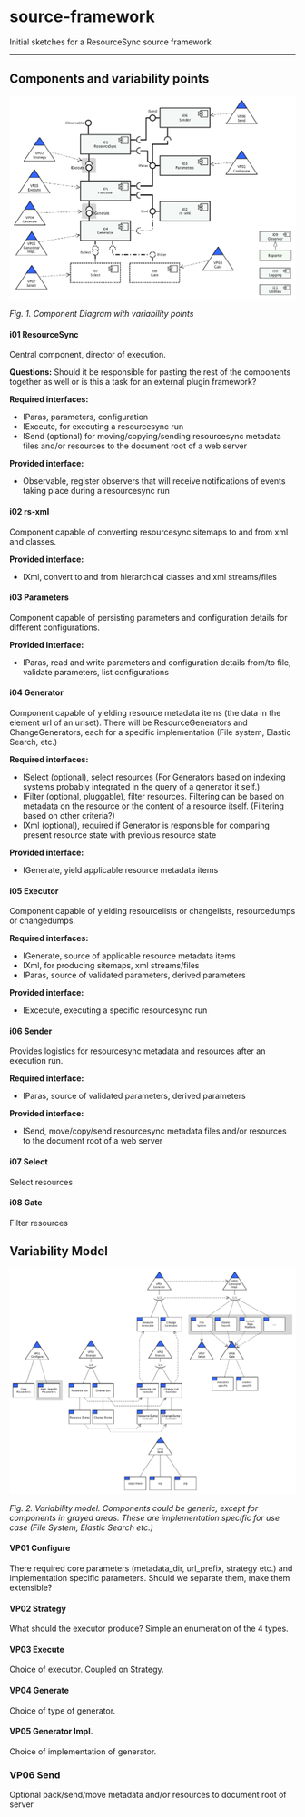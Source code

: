 # source-framework
Initial sketches for a ResourceSync source framework

---

## Components and variability points

![components](img/comp_01.png)

_Fig. 1. Component Diagram with variability points_

#### i01 ResourceSync

Central component, director of execution. 

__Questions:__ Should it be responsible for pasting the rest of the components
together as well or is this a task for an external plugin framework?

__Required interfaces:__
* IParas, parameters, configuration
* IExceute, for executing a resourcesync run
* ISend (optional) for moving/copying/sending resourcesync metadata files and/or resources to the
document root of a web server

__Provided interface:__
* Observable, register observers that will receive notifications of events taking place during 
a resourcesync run

#### i02 rs-xml

Component capable of converting resourcesync sitemaps to and from xml and classes.

__Provided interface:__
* IXml, convert to and from hierarchical classes and xml streams/files

#### i03 Parameters

Component capable of persisting parameters and configuration details for different configurations.

__Provided interface:__
* IParas, read and write parameters and configuration details from/to file, validate parameters, 
list configurations

#### i04 Generator

Component capable of yielding resource metadata items (the data in the element url of an urlset).
There will be ResourceGenerators and ChangeGenerators, each for a specific implementation
 (File system, Elastic Search, etc.) 
 
__Required interfaces:__
* ISelect (optional), select resources (For Generators based on indexing systems 
probably integrated in the query of a generator it self.)
* IFilter (optional, pluggable), filter resources. Filtering can be based on metadata on the resource or the
content of a resource itself. (Filtering based on other criteria?)
* IXml (optional), required if Generator is responsible for comparing present resource state with
previous resource state

__Provided interface:__
* IGenerate, yield applicable resource metadata items

#### i05 Executor
Component capable of yielding resourcelists or changelists, resourcedumps or changedumps.

__Required interfaces:__
* IGenerate, source of applicable resource metadata items
* IXml, for producing sitemaps, xml streams/files
* IParas, source of validated parameters, derived parameters

__Provided interface:__
* IExcecute, executing a specific resourcesync run

#### i06 Sender

Provides logistics for resourcesync metadata and resources after an execution run. 

__Required interface:__
* IParas, source of validated parameters, derived parameters

__Provided interface:__
* ISend, move/copy/send resourcesync metadata files and/or resources to the
document root of a web server

#### i07 Select

Select resources

#### i08 Gate

Filter resources

## Variability Model

![var_mod](img/var_mod_01.png)

_Fig. 2. Variability model. Components could be generic, except for components in grayed areas. These
 are implementation specific for use case (File System, Elastic Search etc.)_

#### VP01 Configure

There required core parameters (metadata_dir, url_prefix, strategy etc.) and implementation specific
parameters. Should we separate them, make them extensible?

#### VP02 Strategy

What should the executor produce? Simple an enumeration of the 4 types.

#### VP03 Execute

Choice of executor. Coupled on Strategy. 

#### VP04 Generate

Choice of type of generator.

#### VP05 Generator Impl.

Choice of implementation of generator.

### VP06 Send

Optional pack/send/move metadata and/or resources to document root of server



